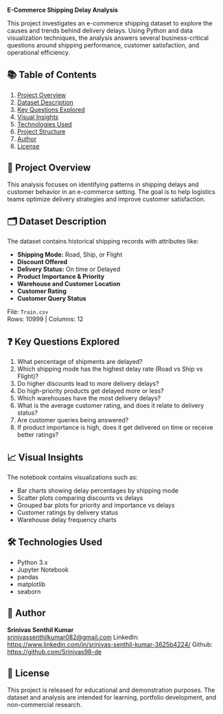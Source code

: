 **E-Commerce Shipping Delay Analysis**

This project investigates an e-commerce shipping dataset to explore the causes and trends behind delivery delays. 
Using Python and data visualization techniques, the analysis answers several business-critical questions around shipping performance, customer satisfaction, and operational efficiency.

## 📚 Table of Contents
1. [Project Overview](#project-overview)
2. [Dataset Description](#dataset-description)
3. [Key Questions Explored](#key-questions-explored)
4. [Visual Insights](#visual-insights)
5. [Technologies Used](#technologies-used)
6. [Project Structure](#project-structure)
7. [Author](#author)
8. [License](#license)

## 📌 Project Overview

This analysis focuses on identifying patterns in shipping delays and customer behavior in an e-commerce setting. The goal is to help logistics teams optimize delivery strategies and improve customer satisfaction.

## 🗂️ Dataset Description

The dataset contains historical shipping records with attributes like:

- **Shipping Mode:** Road, Ship, or Flight
- **Discount Offered**
- **Delivery Status:** On time or Delayed
- **Product Importance & Priority**
- **Warehouse and Customer Location**
- **Customer Rating**
- **Customer Query Status**

File: `Train.csv`  
Rows: 10999 | Columns: 12

## ❓ Key Questions Explored

1. What percentage of shipments are delayed?
2. Which shipping mode has the highest delay rate (Road vs Ship vs Flight)?
3. Do higher discounts lead to more delivery delays?
4. Do high-priority products get delayed more or less?
5. Which warehouses have the most delivery delays?
6. What is the average customer rating, and does it relate to delivery status?
7. Are customer queries being answered?
8. If product importance is high, does it get delivered on time or receive better ratings?

## 📈 Visual Insights

The notebook contains visualizations such as:

- Bar charts showing delay percentages by shipping mode
- Scatter plots comparing discounts vs delays
- Grouped bar plots for priority and importance vs delays
- Customer ratings by delivery status
- Warehouse delay frequency charts

## 🛠️ Technologies Used

- Python 3.x
- Jupyter Notebook
- pandas
- matplotlib
- seaborn

## 👤 Author

**Srinivas Senthil Kumar**  
srinivassenthilkumar082@gmail.com
LinkedIn: https://www.linkedin.com/in/srinivas-senthil-kumar-3625b4224/
Github: https://github.com/Srinivas98-de

## 📄 License

This project is released for educational and demonstration purposes. The dataset and analysis are intended for learning, portfolio development, and non-commercial research.




